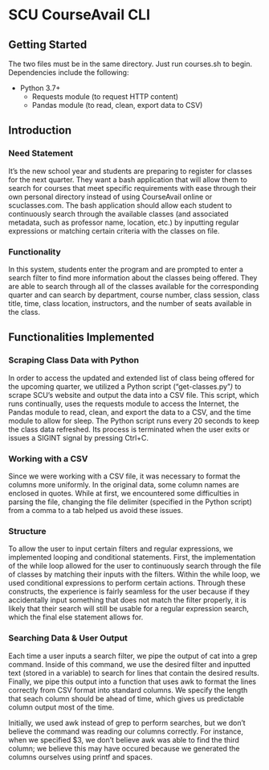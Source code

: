 # SCU CourseAvail CLI
## Getting Started
The two files must be in the same directory. Just run courses.sh to begin.
Dependencies include the following:
* Python 3.7+
  * Requests module (to request HTTP content)
  * Pandas module (to read, clean, export data to CSV)
  
## Introduction
### Need Statement
It’s the new school year and students are preparing to register for
classes for the next quarter. They want a bash application that will
allow them to search for courses that meet specific requirements with
ease through their own personal directory instead of using CourseAvail
online or scuclasses.com. The bash application should allow each student
to continuously search through the available classes (and associated
metadata, such as professor name, location, etc.) by inputting regular
expressions or matching certain criteria with the classes on file.

### Functionality
In this system, students enter the program and are prompted to enter a
search filter to find more information about the classes being offered.
They are able to search through all of the classes available for the
corresponding quarter and can search by department, course number, class
session, class title, time, class location, instructors, and the number
of seats available in the class.

## Functionalities Implemented
### Scraping Class Data with Python
In order to access the updated and extended list of class being offered
for the upcoming quarter, we utilized a Python script
(“get-classes.py”_)_ to scrape SCU’s website and output the data into a
CSV file. This script, which runs continually, uses the requests module
to access the Internet, the Pandas module to read, clean, and export the
data to a CSV, and the time module to allow for sleep. The Python script
runs every 20 seconds to keep the class data refreshed. Its process is
terminated when the user exits or issues a SIGINT signal by pressing
Ctrl+C.

### Working with a CSV
Since we were working with a CSV file, it was necessary to format the
columns more uniformly. In the original data, some column names are
enclosed in quotes. While at first, we encountered some difficulties in
parsing the file, changing the file delimiter (specified in the Python
script) from a comma to a tab helped us avoid these issues.

### Structure
To allow the user to input certain filters and regular expressions, we
implemented looping and conditional statements. First, the
implementation of the while loop allowed for the user to continuously
search through the file of classes by matching their inputs with the
filters. Within the while loop, we used conditional expressions to
perform certain actions. Through these constructs, the experience is
fairly seamless for the user because if they accidentally input
something that does not match the filter properly, it is likely that
their search will still be usable for a regular expression search, which
the final else statement allows for.

### Searching Data & User Output
Each time a user inputs a search filter, we pipe the output of cat into
a grep command. Inside of this command, we use the desired filter and
inputted text (stored in a variable) to search for lines that contain
the desired results. Finally, we pipe this output into a function that
uses awk to format the lines correctly from CSV format into standard
columns. We specify the length that seach column should be ahead of
time, which gives us predictable column output most of the time.

Initially, we used awk instead of grep to perform searches, but we don’t
believe the command was reading our columns correctly. For instance,
when we specified $3, we don’t believe awk was able to find the third
column; we believe this may have occured because we generated the
columns ourselves using printf and spaces.
